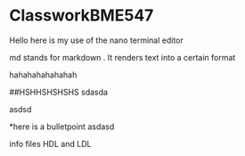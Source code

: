 # ClassworkBME547

Hello here is my use of the nano terminal editor 

md stands for markdown . It renders text into a certain format




hahahahahahahah

##HSHHSHSHSHS
sdasda


asdsd

*here is a bulletpoint
asdasd

info files HDL and LDL
